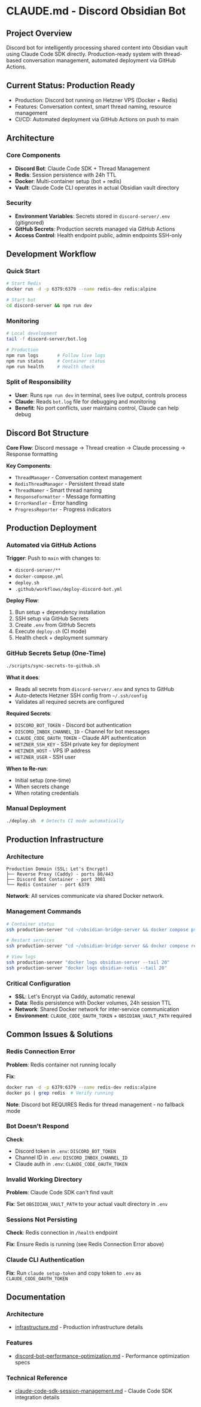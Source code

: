 # CLAUDE.md - Discord Obsidian Bot

## Project Overview
Discord bot for intelligently processing shared content into Obsidian vault using Claude Code SDK directly. Production-ready system with thread-based conversation management, automated deployment via GitHub Actions.

## Current Status: Production Ready
- Production: Discord bot running on Hetzner VPS (Docker + Redis)
- Features: Conversation context, smart thread naming, resource management
- CI/CD: Automated deployment via GitHub Actions on push to main

## Architecture

### Core Components
- **Discord Bot**: Claude Code SDK + Thread Management
- **Redis**: Session persistence with 24h TTL
- **Docker**: Multi-container setup (bot + redis)
- **Vault**: Claude Code CLI operates in actual Obsidian vault directory

### Security
- **Environment Variables**: Secrets stored in `discord-server/.env` (gitignored)
- **GitHub Secrets**: Production secrets managed via GitHub Actions
- **Access Control**: Health endpoint public, admin endpoints SSH-only

## Development Workflow

### Quick Start
```bash
# Start Redis
docker run -d -p 6379:6379 --name redis-dev redis:alpine

# Start bot
cd discord-server && npm run dev
```

### Monitoring
```bash
# Local development
tail -f discord-server/bot.log

# Production
npm run logs       # Follow live logs
npm run status     # Container status
npm run health     # Health check
```

### Split of Responsibility
- **User**: Runs `npm run dev` in terminal, sees live output, controls process
- **Claude**: Reads `bot.log` file for debugging and monitoring
- **Benefit**: No port conflicts, user maintains control, Claude can help debug

## Discord Bot Structure

**Core Flow**: Discord message → Thread creation → Claude processing → Response formatting

**Key Components**:
- `ThreadManager` - Conversation context management
- `RedisThreadManager` - Persistent thread state
- `ThreadNamer` - Smart thread naming
- `ResponseFormatter` - Message formatting
- `ErrorHandler` - Error handling
- `ProgressReporter` - Progress indicators

## Production Deployment

### Automated via GitHub Actions

**Trigger**: Push to `main` with changes to:
- `discord-server/**`
- `docker-compose.yml`
- `deploy.sh`
- `.github/workflows/deploy-discord-bot.yml`

**Deploy Flow**:
1. Bun setup + dependency installation
2. SSH setup via GitHub Secrets
3. Create `.env` from GitHub Secrets
4. Execute `deploy.sh` (CI mode)
5. Health check + deployment summary

### GitHub Secrets Setup (One-Time)

```bash
./scripts/sync-secrets-to-github.sh
```

**What it does**:
- Reads all secrets from `discord-server/.env` and syncs to GitHub
- Auto-detects Hetzner SSH config from `~/.ssh/config`
- Validates all required secrets are configured

**Required Secrets**:
- `DISCORD_BOT_TOKEN` - Discord bot authentication
- `DISCORD_INBOX_CHANNEL_ID` - Channel for bot messages
- `CLAUDE_CODE_OAUTH_TOKEN` - Claude API authentication
- `HETZNER_SSH_KEY` - SSH private key for deployment
- `HETZNER_HOST` - VPS IP address
- `HETZNER_USER` - SSH user

**When to Re-run**:
- Initial setup (one-time)
- When secrets change
- When rotating credentials

### Manual Deployment

```bash
./deploy.sh  # Detects CI mode automatically
```

## Production Infrastructure

### Architecture
```
Production Domain (SSL: Let's Encrypt)
├── Reverse Proxy (Caddy) - ports 80/443
├── Discord Bot Container - port 3001
└── Redis Container - port 6379
```

**Network**: All services communicate via shared Docker network.

### Management Commands
```bash
# Container status
ssh production-server "cd ~/obsidian-bridge-server && docker compose ps"

# Restart services
ssh production-server "cd ~/obsidian-bridge-server && docker compose restart"

# View logs
ssh production-server "docker logs obsidian-server --tail 20"
ssh production-server "docker logs obsidian-redis --tail 20"
```

### Critical Configuration
- **SSL**: Let's Encrypt via Caddy, automatic renewal
- **Data**: Redis persistence with Docker volumes, 24h session TTL
- **Network**: Shared Docker network for inter-service communication
- **Environment**: `CLAUDE_CODE_OAUTH_TOKEN` + `OBSIDIAN_VAULT_PATH` required

## Common Issues & Solutions

### Redis Connection Error
**Problem**: Redis container not running locally

**Fix**:
```bash
docker run -d -p 6379:6379 --name redis-dev redis:alpine
docker ps | grep redis  # Verify running
```

**Note**: Discord bot REQUIRES Redis for thread management - no fallback mode

### Bot Doesn't Respond
**Check**:
- Discord token in `.env`: `DISCORD_BOT_TOKEN`
- Channel ID in `.env`: `DISCORD_INBOX_CHANNEL_ID`
- Claude auth in `.env`: `CLAUDE_CODE_OAUTH_TOKEN`

### Invalid Working Directory
**Problem**: Claude Code SDK can't find vault

**Fix**: Set `OBSIDIAN_VAULT_PATH` to your actual vault directory in `.env`

### Sessions Not Persisting
**Check**: Redis connection in `/health` endpoint

**Fix**: Ensure Redis is running (see Redis Connection Error above)

### Claude CLI Authentication
**Fix**: Run `claude setup-token` and copy token to `.env` as `CLAUDE_CODE_OAUTH_TOKEN`

## Documentation

### Architecture
- [infrastructure.md](docs/architecture/infrastructure.md) - Production infrastructure details

### Features
- [discord-bot-performance-optimization.md](docs/features/discord-bot-performance-optimization.md) - Performance optimization specs

### Technical Reference
- [claude-code-sdk-session-management.md](docs/claude-code-sdk-session-management.md) - Claude Code SDK integration details

